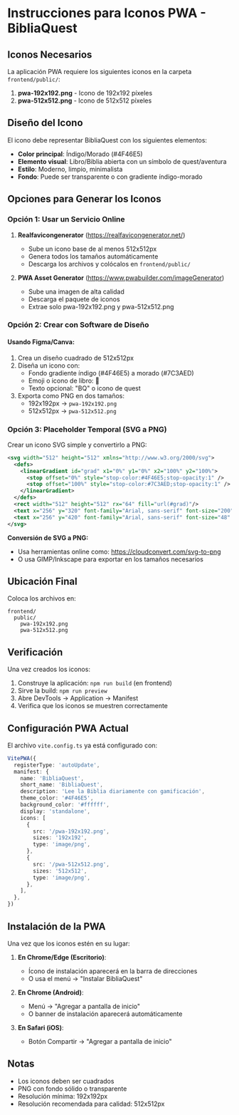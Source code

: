 # Instrucciones para Iconos PWA - BibliaQuest

## Iconos Necesarios

La aplicación PWA requiere los siguientes iconos en la carpeta `frontend/public/`:

1. **pwa-192x192.png** - Icono de 192x192 píxeles
2. **pwa-512x512.png** - Icono de 512x512 píxeles

## Diseño del Icono

El icono debe representar BibliaQuest con los siguientes elementos:

- **Color principal**: Índigo/Morado (#4F46E5)
- **Elemento visual**: Libro/Biblia abierta con un símbolo de quest/aventura
- **Estilo**: Moderno, limpio, minimalista
- **Fondo**: Puede ser transparente o con gradiente índigo-morado

## Opciones para Generar los Iconos

### Opción 1: Usar un Servicio Online

1. **Realfavicongenerator** (https://realfavicongenerator.net/)
   - Sube un icono base de al menos 512x512px
   - Genera todos los tamaños automáticamente
   - Descarga los archivos y colócalos en `frontend/public/`

2. **PWA Asset Generator** (https://www.pwabuilder.com/imageGenerator)
   - Sube una imagen de alta calidad
   - Descarga el paquete de iconos
   - Extrae solo pwa-192x192.png y pwa-512x512.png

### Opción 2: Crear con Software de Diseño

#### Usando Figma/Canva:

1. Crea un diseño cuadrado de 512x512px
2. Diseña un icono con:
   - Fondo gradiente índigo (#4F46E5) a morado (#7C3AED)
   - Emoji o icono de libro: 📖
   - Texto opcional: "BQ" o icono de quest
3. Exporta como PNG en dos tamaños:
   - 192x192px → `pwa-192x192.png`
   - 512x512px → `pwa-512x512.png`

### Opción 3: Placeholder Temporal (SVG a PNG)

Crear un icono SVG simple y convertirlo a PNG:

```svg
<svg width="512" height="512" xmlns="http://www.w3.org/2000/svg">
  <defs>
    <linearGradient id="grad" x1="0%" y1="0%" x2="100%" y2="100%">
      <stop offset="0%" style="stop-color:#4F46E5;stop-opacity:1" />
      <stop offset="100%" style="stop-color:#7C3AED;stop-opacity:1" />
    </linearGradient>
  </defs>
  <rect width="512" height="512" rx="64" fill="url(#grad)"/>
  <text x="256" y="320" font-family="Arial, sans-serif" font-size="200" fill="white" text-anchor="middle">📖</text>
  <text x="256" y="420" font-family="Arial, sans-serif" font-size="48" font-weight="bold" fill="white" text-anchor="middle">BibliaQuest</text>
</svg>
```

**Conversión de SVG a PNG:**
- Usa herramientas online como: https://cloudconvert.com/svg-to-png
- O usa GIMP/Inkscape para exportar en los tamaños necesarios

## Ubicación Final

Coloca los archivos en:
```
frontend/
  public/
    pwa-192x192.png
    pwa-512x512.png
```

## Verificación

Una vez creados los iconos:

1. Construye la aplicación: `npm run build` (en frontend)
2. Sirve la build: `npm run preview`
3. Abre DevTools → Application → Manifest
4. Verifica que los iconos se muestren correctamente

## Configuración PWA Actual

El archivo `vite.config.ts` ya está configurado con:

```typescript
VitePWA({
  registerType: 'autoUpdate',
  manifest: {
    name: 'BibliaQuest',
    short_name: 'BibliaQuest',
    description: 'Lee la Biblia diariamente con gamificación',
    theme_color: '#4F46E5',
    background_color: '#ffffff',
    display: 'standalone',
    icons: [
      {
        src: '/pwa-192x192.png',
        sizes: '192x192',
        type: 'image/png',
      },
      {
        src: '/pwa-512x512.png',
        sizes: '512x512',
        type: 'image/png',
      },
    ],
  },
})
```

## Instalación de la PWA

Una vez que los iconos estén en su lugar:

1. **En Chrome/Edge (Escritorio)**:
   - Ícono de instalación aparecerá en la barra de direcciones
   - O usa el menú → "Instalar BibliaQuest"

2. **En Chrome (Android)**:
   - Menú → "Agregar a pantalla de inicio"
   - O banner de instalación aparecerá automáticamente

3. **En Safari (iOS)**:
   - Botón Compartir → "Agregar a pantalla de inicio"

## Notas

- Los iconos deben ser cuadrados
- PNG con fondo sólido o transparente
- Resolución mínima: 192x192px
- Resolución recomendada para calidad: 512x512px
